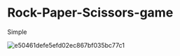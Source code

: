 # Rock-Paper-Scissors-game
Simple 

![e50461defe5efd02ec867bf035bc77c1](https://user-images.githubusercontent.com/80386070/186169572-81cbb149-13b3-4729-a7be-6c2197fece5e.jpg)
